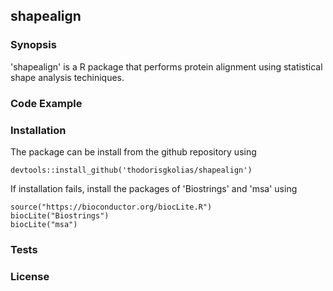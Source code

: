 ## shapealign

### Synopsis

'shapealign' is a R package that performs protein alignment using statistical shape analysis techiniques.

### Code Example


### Installation
The package can be install from the github repository using 
```{.r}
devtools::install_github('thodorisgkolias/shapealign')
```
If installation fails, install the packages of 'Biostrings' and 'msa' using
```{.r}
source("https://bioconductor.org/biocLite.R")
biocLite("Biostrings")
biocLite("msa")
```

### Tests




### License


